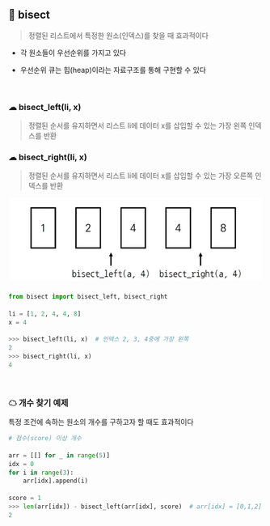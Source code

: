 ## 🧊 bisect

> 정렬된 리스트에서 특정한 원소(인덱스)를 찾을 때 효과적이다

- 각 원소들이 우선순위를 가지고 있다

- 우선순위 큐는 힙(heap)이라는 자료구조를 통해 구현할 수 있다


<br>

### ☁ bisect_left(li, x)

> 정렬된 순서를 유지하면서 리스트 li에 데이터 x를 삽입할 수 있는 가장 왼쪽 인덱스를 반환

### ☁ bisect_right(li, x)

> 정렬된 순서를 유지하면서 리스트 li에 데이터 x를 삽입할 수 있는 가장 오른쪽 인덱스를 반환

![01](README.assets/01.png)

``` python
from bisect import bisect_left, bisect_right

li = [1, 2, 4, 4, 8]
x = 4

>>> bisect_left(li, x)  # 인덱스 2, 3, 4중에 가장 왼쪽
2
>>> bisect_right(li, x)
4
```

<br>

### ☁ 개수 찾기 예제

특정 조건에 속하는 원소의 개수를 구하고자 할 때도 효과적이다

``` python
# 점수(score) 이상 개수 

arr = [[] for _ in range(5)]
idx = 0
for i in range(3):
    arr[idx].append(i)  
    
score = 1
>>> len(arr[idx]) - bisect_left(arr[idx], score)  # arr[idx] = [0,1,2] / bisect_left(arr[idx], score) = 1
2
```
